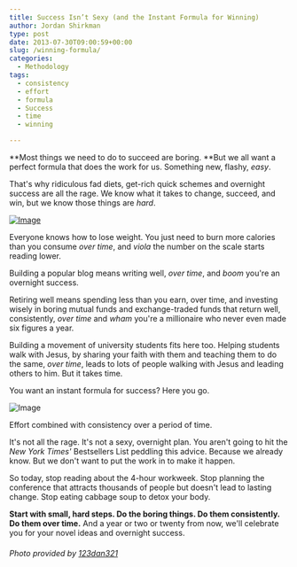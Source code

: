 ```yaml
---
title: Success Isn’t Sexy (and the Instant Formula for Winning)
author: Jordan Shirkman
type: post
date: 2013-07-30T09:00:59+00:00
slug: /winning-formula/
categories:
  - Methodology
tags:
  - consistency
  - effort
  - formula
  - Success
  - time
  - winning

---
```

**Most things we need to do to succeed are boring. **But we all want a perfect formula that does the work for us. Something new, flashy, _easy_.

That's why ridiculous fad diets, get-rich quick schemes and overnight success are all the rage. We know what it takes to change, succeed, and win, but we know those things are _hard_.

[![Image](/images/beakers.jpeg)](https://jshirk.com/blog/winning-formula)

Everyone knows how to lose weight. You just need to burn more calories than you consume _over time_, and _viola_ the number on the scale starts reading lower.

Building a popular blog means writing well, _over time_, and _boom_ you're an overnight success.

Retiring well means spending less than you earn, over time, and investing wisely in boring mutual funds and exchange-traded funds that return well, consistently, _over time_ and _wham_ you're a millionaire who never even made six figures a year.

Building a movement of university students fits here too. Helping students walk with Jesus, by sharing your faith with them and teaching them to do the same, _over time_, leads to lots of people walking with Jesus and leading others to him. But it takes time.

You want an instant formula for success? Here you go.<!--more-->

![Image](/images/effort-consistency-time.jpeg) 

Effort combined with consistency over a period of time.

It's not all the rage. It's not a sexy, overnight plan. You aren't going to hit the _New York Times'_ Bestsellers List peddling this advice. Because we already know. But we don't want to put the work in to make it happen.

So today, stop reading about the 4-hour workweek. Stop planning the conference that attracts thousands of people but doesn't lead to lasting change. Stop eating cabbage soup to detox your body.

**Start with small, hard steps. Do the boring things. Do them consistently. Do them over time.** And a year or two or twenty from now, we'll celebrate you for your novel ideas and overnight success.

###### Photo provided by [123dan321](http://www.sxc.hu/profile/123dan321)
